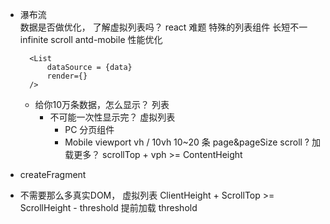 - 瀑布流    
    数据是否做优化， 了解虚拟列表吗？
    react 难题
        特殊的列表组件 长短不一
        infinite scroll antd-mobile
        性能优化

        <List 
            dataSource = {data}
            render={}
        />

    - 给你10万条数据，怎么显示？ 列表
        - 不可能一次性显示完？
            虚拟列表
            - PC 
                分页组件
            - Mobile
                viewport vh / 10vh  10~20 条
                page&pageSize
                scroll ? 加载更多？ scrollTop + vph >= ContentHeight

- createFragment 
- 不需要那么多真实DOM， 虚拟列表
    ClientHeight + ScrollTop >= ScrollHeight - threshold
    提前加载 threshold